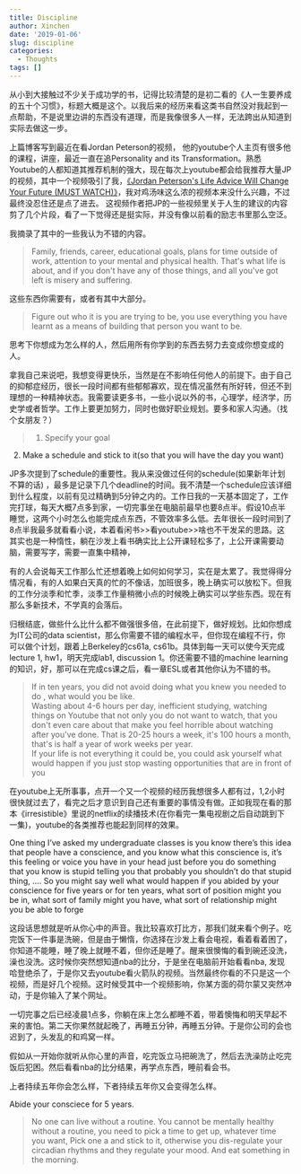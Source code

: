```yaml
---
title: Discipline
author: Xinchen
date: '2019-01-06'
slug: discipline
categories:
  - Thoughts
tags: []
---
```

从小到大接触过不少关于成功学的书，记得比较清楚的是初二看的《人一生要养成的五十个习惯》，标题大概是这个。以我后来的经历来看这类书自然没对我起到一点帮助，不是说里边讲的东西没有道理，而是我像很多人一样，无法跨出从知道到实际去做这一步。

上篇博客写到最近在看Jordan Peterson的视频，
他的youtube个人主页有很多他的课程，讲座，最近一直在追Personality and its Transformation。熟悉Youtube的人都知道其推荐机制的强大，现在每次上youtube都会给我推荐大量JP的视频，其中一个视频吸引了我，[《Jordan Peterson's Life Advice Will Change Your Future (MUST WATCH)》](https://www.youtube.com/watch?v=wqEsTPaUZF0)，我对鸡汤味这么浓的视频本来没什么兴趣，不过最终没忍住还是点了进去。
这视频作者把JP的一些视频里关于人生的建议的内容剪了几个片段，看了一下觉得还是挺实际，并没有像以前看的励志书里那么空泛。

我摘录了其中的一些我认为不错的内容。

>Family, friends, career, educational goals, plans for time outside of work, attention to your mental and physical health. That's what life is about, and if you don't have any of those things, and all you've got left is misery and suffering.

这些东西你需要有，或者有其中大部分。

>Figure out who it is you are trying to be, you use everything you have learnt as a means of building that person you want to be.

思考下你想成为怎么样的人，然后用所有你学到的东西去努力去变成你想变成的人。

拿我自己来说吧，我想变得更快乐，当然是在不影响任何他人的前提下。由于自己的抑郁症经历，很长一段时间都有些郁郁寡欢，现在情况虽然有所好转，但还不到理想的一种精神状态。我需要读更多书，一些小说以外的书，心理学，经济学，历史学或者哲学。工作上要更加努力，同时也做好职业规划。要多和家人沟通。（找个女朋友？）

>1. Specify your goal
2. Make a schedule and stick to it(so that you will have the day you want)

JP多次提到了schedule的重要性。我从来没做过任何的schedule(如果新年计划不算的话) ，最多是记录下几个deadline的时间。我不清楚一个schedule应该详细到什么程度，以前有见过精确到5分钟之内的。工作日我的一天基本固定了，工作完打球，每天大概7点多到家，一切完事坐在电脑前最早也要8点半。假设10点半睡觉，这两个小时怎么也能完成点东西，不管效率多么低。去年很长一段时间到了8点半我最多就看看小说，本着看闲书>>看youtube>>啥也不干发呆的思路。这其实也是一种惰性，躺在沙发上看书确实比上公开课轻松多了，上公开课需要动脑，需要写字，需要一直集中精神，

有的人会说每天工作那么忙还想着晚上如何如何学习，实在是太累了。我觉得得分情况看，有的人如果白天真的忙的不像话，加班很多，晚上确实可以放松下。但我的工作分淡季和忙季，淡季工作量稍微小点的时候晚上确实可以学些东西。现在有那么多新技术，不学真的会落后。

归根结底，做些什么比什么都不做强很多倍，在此前提下，做好规划。比如你想成为IT公司的data scientist，那么你需要不错的编程水平，但你现在编程不行，你可以做个计划，跟着上Berkeley的cs61a, cs61b。具体到每一天可以使今天完成lecture 1, hw1，明天完成lab1, discussion 1。你还需要不错的machine learning的知识，好，那可以在完成cs课之后，看一章ESL或者其他你认为不错的书。


> If in ten years, you did not avoid doing what you knew you needed to do , what would you be like.  
Wasting about 4-6 hours per day, inefficient studying, watching things on Youtube that not only you do not want to watch, that you don't even care about that make you feel horrible about watching after you've done. That is 20-25 hours a week, it's 100 hours a month, that's is half a year of work weeks per year.  
If your life is not everything it could be, you could ask yourself what would happen if you just stop wasting opportunities that are in front of you

在youtube上无所事事，点开一个又一个视频的经历我想很多人都有过，1,2小时很快就过去了，看完之后才意识到自己还有重要的事情没有做。正如我现在看的那本《irresistible》里说的netflix的续播技术(在你看完一集电视剧之后自动跳到下一集)，youtube的各类推荐也能起到同样的效果。

>
One thing I’ve asked my undergraduate classes is you know there’s this idea that  people have a conscience, and you know what this conscience is, it’s this feeling or voice you have in your head just before you do something that you know is stupid telling you that probably you shouldn’t do that stupid thing, ….
So you might say well what would happen if you abided by your conscience for five years or for ten years, what sort of position might you be in, what sort of family might you have, what sort of relationship might you be able to forge

这段话思想就是听从你心中的声音。我比较喜欢打比方，那我们就来看个例子。吃完饭下一件事是洗碗，但是由于懒惰，你选择在沙发上看会电视，看着看着困了，你知道不能睡，睡了晚上就睡不着，但你还是睡了。醒来很懊悔的看到碗还没洗，澡也没洗。这时候你突然想知道nba的比分，于是坐在电脑前开始看看nba, 发现哈登绝杀了，于是你又去youtube看火箭队的视频。当然最终你看的不只是这一个视频，而是好几个视频。这时候受其中一个视频影响，你某方面的荷尔蒙又突然冲动，于是你输入了某个网址。

一切完事之后已经凌晨1点多，你躺在床上怎么都睡不着，带着懊悔和明天早起不来的害怕。第二天你果然就起晚了，再睡五分钟，再睡五分钟。于是你公司的会也迟到了，头发乱的和鸡窝一样。

假如从一开始你就听从你心里的声音，吃完饭立马把碗洗了，然后去洗澡防止吃完饭后犯困。然后看看nba的比分结果，再学点东西，睡前看会书。

上者持续五年你会怎么样，下者持续五年你又会变得怎么样。

Abide your consciece for 5 years. 

> No one can live without a routine. You cannot be mentally healthy without a routine, you need to pick a time to get up, whatever time you want,  Pick one a and stick to it, otherwise you dis-regulate your circadian rhythms and they regulate your mood. And eat something in the morning.


